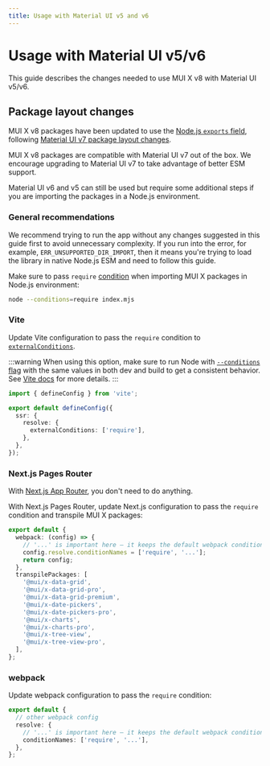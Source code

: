 ```yaml
---
title: Usage with Material UI v5 and v6
---
```


# Usage with Material UI v5/v6

<p class="description">This guide describes the changes needed to use MUI X v8 with Material UI v5/v6.</p>

## Package layout changes

MUI X v8 packages have been updated to use the [Node.js `exports` field](https://nodejs.org/api/packages.html#exports), following [Material UI v7 package layout changes](https://mui.com/system/migration/upgrade-to-v7/#package-layout).

MUI X v8 packages are compatible with Material UI v7 out of the box.
We encourage upgrading to Material UI v7 to take advantage of better ESM support.

Material UI v6 and v5 can still be used but require some additional steps if you are importing the packages in a Node.js environment.

### General recommendations

We recommend trying to run the app without any changes suggested in this guide first to avoid unnecessary complexity.
If you run into the error, for example, `ERR_UNSUPPORTED_DIR_IMPORT`, then it means you're trying to load the library in native Node.js ESM and need to follow this guide.

Make sure to pass `require` [condition](https://nodejs.org/api/cli.html#-c-condition---conditionscondition) when importing MUI X packages in Node.js environment:

```bash
node --conditions=require index.mjs
```

### Vite

Update Vite configuration to pass the `require` condition to [`externalConditions`](https://vite.dev/config/ssr-options#ssr-resolve-externalconditions).

:::warning
When using this option, make sure to run Node with [`--conditions` flag](https://nodejs.org/docs/latest/api/cli.html#-c-condition---conditionscondition) with the same values in both dev and build to get a consistent behavior.
See [Vite docs](https://vite.dev/config/ssr-options#ssr-resolve-externalconditions) for more details.
:::

```ts title="vite.config.js"
import { defineConfig } from 'vite';

export default defineConfig({
  ssr: {
    resolve: {
      externalConditions: ['require'],
    },
  },
});
```

### Next.js Pages Router

With [Next.js App Router](https://nextjs.org/docs#app-router-vs-pages-router), you don't need to do anything.

With Next.js Pages Router, update Next.js configuration to pass the `require` condition and transpile MUI X packages:

```ts title="next.config.mjs"
export default {
  webpack: (config) => {
    // '...' is important here – it keeps the default webpack conditionNames
    config.resolve.conditionNames = ['require', '...'];
    return config;
  },
  transpilePackages: [
    '@mui/x-data-grid',
    '@mui/x-data-grid-pro',
    '@mui/x-data-grid-premium',
    '@mui/x-date-pickers',
    '@mui/x-date-pickers-pro',
    '@mui/x-charts',
    '@mui/x-charts-pro',
    '@mui/x-tree-view',
    '@mui/x-tree-view-pro',
  ],
};
```

### webpack

Update webpack configuration to pass the `require` condition:

```ts title="webpack.config.js"
export default {
  // other webpack config
  resolve: {
    // '...' is important here – it keeps the default webpack conditionNames
    conditionNames: ['require', '...'],
  },
};
```
